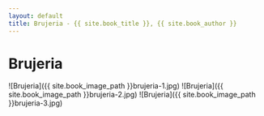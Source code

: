 ```yaml
---
layout: default
title: Brujeria - {{ site.book_title }}, {{ site.book_author }}
---
```


# Brujeria

![Brujeria]({{ site.book_image_path }}brujeria-1.jpg)
![Brujeria]({{ site.book_image_path }}brujeria-2.jpg)
![Brujeria]({{ site.book_image_path }}brujeria-3.jpg)
